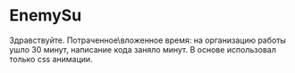 # EnemySu
Здравствуйте. Потраченное\вложенное время: на организацию работы ушло 30 минут, написание кода заняло минут. В основе использовал только css анимации. 
